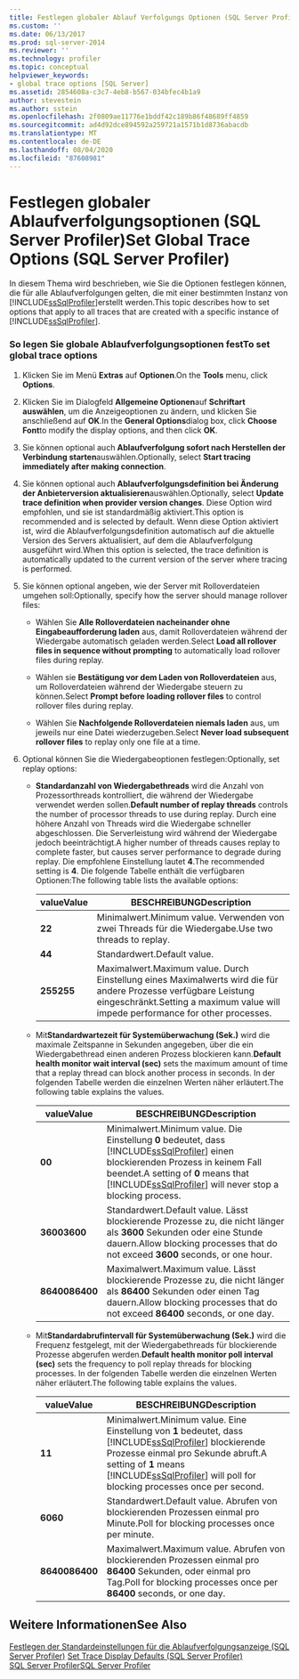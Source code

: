 ```yaml
---
title: Festlegen globaler Ablauf Verfolgungs Optionen (SQL Server Profiler) | Microsoft-Dokumentation
ms.custom: ''
ms.date: 06/13/2017
ms.prod: sql-server-2014
ms.reviewer: ''
ms.technology: profiler
ms.topic: conceptual
helpviewer_keywords:
- global trace options [SQL Server]
ms.assetid: 2854608a-c3c7-4eb8-b567-034bfec4b1a9
author: stevestein
ms.author: sstein
ms.openlocfilehash: 2f0809ae11776e1bddf42c189b86f48689ff4859
ms.sourcegitcommit: ad4d92dce894592a259721a1571b1d8736abacdb
ms.translationtype: MT
ms.contentlocale: de-DE
ms.lasthandoff: 08/04/2020
ms.locfileid: "87608981"
---
```

# <a name="set-global-trace-options-sql-server-profiler"></a><span data-ttu-id="89215-102">Festlegen globaler Ablaufverfolgungsoptionen (SQL Server Profiler)</span><span class="sxs-lookup"><span data-stu-id="89215-102">Set Global Trace Options (SQL Server Profiler)</span></span>
  <span data-ttu-id="89215-103">In diesem Thema wird beschrieben, wie Sie die Optionen festlegen können, die für alle Ablaufverfolgungen gelten, die mit einer bestimmten Instanz von [!INCLUDE[ssSqlProfiler](../../includes/sssqlprofiler-md.md)]erstellt werden.</span><span class="sxs-lookup"><span data-stu-id="89215-103">This topic describes how to set options that apply to all traces that are created with a specific instance of [!INCLUDE[ssSqlProfiler](../../includes/sssqlprofiler-md.md)].</span></span>  
  
### <a name="to-set-global-trace-options"></a><span data-ttu-id="89215-104">So legen Sie globale Ablaufverfolgungsoptionen fest</span><span class="sxs-lookup"><span data-stu-id="89215-104">To set global trace options</span></span>  
  
1.  <span data-ttu-id="89215-105">Klicken Sie im Menü **Extras** auf **Optionen**.</span><span class="sxs-lookup"><span data-stu-id="89215-105">On the **Tools** menu, click **Options**.</span></span>  
  
2.  <span data-ttu-id="89215-106">Klicken Sie im Dialogfeld **Allgemeine Optionen**auf **Schriftart auswählen**, um die Anzeigeoptionen zu ändern, und klicken Sie anschließend auf **OK**.</span><span class="sxs-lookup"><span data-stu-id="89215-106">In the **General Options**dialog box, click **Choose Font**to modify the display options, and then click **OK**.</span></span>  
  
3.  <span data-ttu-id="89215-107">Sie können optional auch **Ablaufverfolgung sofort nach Herstellen der Verbindung starten**auswählen.</span><span class="sxs-lookup"><span data-stu-id="89215-107">Optionally, select **Start tracing immediately after making connection**.</span></span>  
  
4.  <span data-ttu-id="89215-108">Sie können optional auch **Ablaufverfolgungsdefinition bei Änderung der Anbieterversion aktualisieren**auswählen.</span><span class="sxs-lookup"><span data-stu-id="89215-108">Optionally, select **Update trace definition when provider version changes**.</span></span> <span data-ttu-id="89215-109">Diese Option wird empfohlen, und sie ist standardmäßig aktiviert.</span><span class="sxs-lookup"><span data-stu-id="89215-109">This option is recommended and is selected by default.</span></span> <span data-ttu-id="89215-110">Wenn diese Option aktiviert ist, wird die Ablaufverfolgungsdefinition automatisch auf die aktuelle Version des Servers aktualisiert, auf dem die Ablaufverfolgung ausgeführt wird.</span><span class="sxs-lookup"><span data-stu-id="89215-110">When this option is selected, the trace definition is automatically updated to the current version of the server where tracing is performed.</span></span>  
  
5.  <span data-ttu-id="89215-111">Sie können optional angeben, wie der Server mit Rolloverdateien umgehen soll:</span><span class="sxs-lookup"><span data-stu-id="89215-111">Optionally, specify how the server should manage rollover files:</span></span>  
  
    -   <span data-ttu-id="89215-112">Wählen Sie **Alle Rolloverdateien nacheinander ohne Eingabeaufforderung laden** aus, damit Rolloverdateien während der Wiedergabe automatisch geladen werden.</span><span class="sxs-lookup"><span data-stu-id="89215-112">Select **Load all rollover files in sequence without prompting** to automatically load rollover files during replay.</span></span>  
  
    -   <span data-ttu-id="89215-113">Wählen sie **Bestätigung vor dem Laden von Rolloverdateien** aus, um Rolloverdateien während der Wiedergabe steuern zu können.</span><span class="sxs-lookup"><span data-stu-id="89215-113">Select **Prompt before loading rollover files** to control rollover files during replay.</span></span>  
  
    -   <span data-ttu-id="89215-114">Wählen Sie **Nachfolgende Rolloverdateien niemals laden** aus, um jeweils nur eine Datei wiederzugeben.</span><span class="sxs-lookup"><span data-stu-id="89215-114">Select **Never load subsequent rollover files** to replay only one file at a time.</span></span>  
  
6.  <span data-ttu-id="89215-115">Optional können Sie die Wiedergabeoptionen festlegen:</span><span class="sxs-lookup"><span data-stu-id="89215-115">Optionally, set replay options:</span></span>  
  
    -   <span data-ttu-id="89215-116">**Standardanzahl von Wiedergabethreads** wird die Anzahl von Prozessorthreads kontrolliert, die während der Wiedergabe verwendet werden sollen.</span><span class="sxs-lookup"><span data-stu-id="89215-116">**Default number of replay threads** controls the number of processor threads to use during replay.</span></span> <span data-ttu-id="89215-117">Durch eine höhere Anzahl von Threads wird die Wiedergabe schneller abgeschlossen. Die Serverleistung wird während der Wiedergabe jedoch beeinträchtigt.</span><span class="sxs-lookup"><span data-stu-id="89215-117">A higher number of threads causes replay to complete faster, but causes server performance to degrade during replay.</span></span> <span data-ttu-id="89215-118">Die empfohlene Einstellung lautet **4**.</span><span class="sxs-lookup"><span data-stu-id="89215-118">The recommended setting is **4**.</span></span> <span data-ttu-id="89215-119">Die folgende Tabelle enthält die verfügbaren Optionen:</span><span class="sxs-lookup"><span data-stu-id="89215-119">The following table lists the available options:</span></span>  
  
        |<span data-ttu-id="89215-120">value</span><span class="sxs-lookup"><span data-stu-id="89215-120">Value</span></span>|<span data-ttu-id="89215-121">BESCHREIBUNG</span><span class="sxs-lookup"><span data-stu-id="89215-121">Description</span></span>|  
        |-----------|-----------------|  
        |<span data-ttu-id="89215-122">**2**</span><span class="sxs-lookup"><span data-stu-id="89215-122">**2**</span></span>|<span data-ttu-id="89215-123">Minimalwert.</span><span class="sxs-lookup"><span data-stu-id="89215-123">Minimum value.</span></span> <span data-ttu-id="89215-124">Verwenden von zwei Threads für die Wiedergabe.</span><span class="sxs-lookup"><span data-stu-id="89215-124">Use two threads to replay.</span></span>|  
        |<span data-ttu-id="89215-125">**4**</span><span class="sxs-lookup"><span data-stu-id="89215-125">**4**</span></span>|<span data-ttu-id="89215-126">Standardwert.</span><span class="sxs-lookup"><span data-stu-id="89215-126">Default value.</span></span>|  
        |<span data-ttu-id="89215-127">**255**</span><span class="sxs-lookup"><span data-stu-id="89215-127">**255**</span></span>|<span data-ttu-id="89215-128">Maximalwert.</span><span class="sxs-lookup"><span data-stu-id="89215-128">Maximum value.</span></span> <span data-ttu-id="89215-129">Durch Einstellung eines Maximalwerts wird die für andere Prozesse verfügbare Leistung eingeschränkt.</span><span class="sxs-lookup"><span data-stu-id="89215-129">Setting a maximum value will impede performance for other processes.</span></span>|  
  
    -   <span data-ttu-id="89215-130">Mit**Standardwartezeit für Systemüberwachung (Sek.)** wird die maximale Zeitspanne in Sekunden angegeben, über die ein Wiedergabethread einen anderen Prozess blockieren kann.</span><span class="sxs-lookup"><span data-stu-id="89215-130">**Default health monitor wait interval (sec)** sets the maximum amount of time that a replay thread can block another process in seconds.</span></span> <span data-ttu-id="89215-131">In der folgenden Tabelle werden die einzelnen Werten näher erläutert.</span><span class="sxs-lookup"><span data-stu-id="89215-131">The following table explains the values.</span></span>  
  
        |<span data-ttu-id="89215-132">value</span><span class="sxs-lookup"><span data-stu-id="89215-132">Value</span></span>|<span data-ttu-id="89215-133">BESCHREIBUNG</span><span class="sxs-lookup"><span data-stu-id="89215-133">Description</span></span>|  
        |-----------|-----------------|  
        |<span data-ttu-id="89215-134">**0**</span><span class="sxs-lookup"><span data-stu-id="89215-134">**0**</span></span>|<span data-ttu-id="89215-135">Minimalwert.</span><span class="sxs-lookup"><span data-stu-id="89215-135">Minimum value.</span></span> <span data-ttu-id="89215-136">Die Einstellung **0** bedeutet, dass [!INCLUDE[ssSqlProfiler](../../includes/sssqlprofiler-md.md)] einen blockierenden Prozess in keinem Fall beendet.</span><span class="sxs-lookup"><span data-stu-id="89215-136">A setting of **0** means that [!INCLUDE[ssSqlProfiler](../../includes/sssqlprofiler-md.md)] will never stop a blocking process.</span></span>|  
        |<span data-ttu-id="89215-137">**3600**</span><span class="sxs-lookup"><span data-stu-id="89215-137">**3600**</span></span>|<span data-ttu-id="89215-138">Standardwert.</span><span class="sxs-lookup"><span data-stu-id="89215-138">Default value.</span></span> <span data-ttu-id="89215-139">Lässt blockierende Prozesse zu, die nicht länger als **3600** Sekunden oder eine Stunde dauern.</span><span class="sxs-lookup"><span data-stu-id="89215-139">Allow blocking processes that do not exceed **3600** seconds, or one hour.</span></span>|  
        |<span data-ttu-id="89215-140">**86400**</span><span class="sxs-lookup"><span data-stu-id="89215-140">**86400**</span></span>|<span data-ttu-id="89215-141">Maximalwert.</span><span class="sxs-lookup"><span data-stu-id="89215-141">Maximum value.</span></span> <span data-ttu-id="89215-142">Lässt blockierende Prozesse zu, die nicht länger als **86400** Sekunden oder einen Tag dauern.</span><span class="sxs-lookup"><span data-stu-id="89215-142">Allow blocking processes that do not exceed **86400** seconds, or one day.</span></span>|  
  
    -   <span data-ttu-id="89215-143">Mit**Standardabrufintervall für Systemüberwachung (Sek.)** wird die Frequenz festgelegt, mit der Wiedergabethreads für blockierende Prozesse abgerufen werden.</span><span class="sxs-lookup"><span data-stu-id="89215-143">**Default health monitor poll interval (sec)** sets the frequency to poll replay threads for blocking processes.</span></span> <span data-ttu-id="89215-144">In der folgenden Tabelle werden die einzelnen Werten näher erläutert.</span><span class="sxs-lookup"><span data-stu-id="89215-144">The following table explains the values.</span></span>  
  
        |<span data-ttu-id="89215-145">value</span><span class="sxs-lookup"><span data-stu-id="89215-145">Value</span></span>|<span data-ttu-id="89215-146">BESCHREIBUNG</span><span class="sxs-lookup"><span data-stu-id="89215-146">Description</span></span>|  
        |-----------|-----------------|  
        |<span data-ttu-id="89215-147">**1**</span><span class="sxs-lookup"><span data-stu-id="89215-147">**1**</span></span>|<span data-ttu-id="89215-148">Minimalwert.</span><span class="sxs-lookup"><span data-stu-id="89215-148">Minimum value.</span></span> <span data-ttu-id="89215-149">Eine Einstellung von **1** bedeutet, dass [!INCLUDE[ssSqlProfiler](../../includes/sssqlprofiler-md.md)] blockierende Prozesse einmal pro Sekunde abruft.</span><span class="sxs-lookup"><span data-stu-id="89215-149">A setting of **1** means [!INCLUDE[ssSqlProfiler](../../includes/sssqlprofiler-md.md)] will poll for blocking processes once per second.</span></span>|  
        |<span data-ttu-id="89215-150">**60**</span><span class="sxs-lookup"><span data-stu-id="89215-150">**60**</span></span>|<span data-ttu-id="89215-151">Standardwert.</span><span class="sxs-lookup"><span data-stu-id="89215-151">Default value.</span></span> <span data-ttu-id="89215-152">Abrufen von blockierenden Prozessen einmal pro Minute.</span><span class="sxs-lookup"><span data-stu-id="89215-152">Poll for blocking processes once per minute.</span></span>|  
        |<span data-ttu-id="89215-153">**86400**</span><span class="sxs-lookup"><span data-stu-id="89215-153">**86400**</span></span>|<span data-ttu-id="89215-154">Maximalwert.</span><span class="sxs-lookup"><span data-stu-id="89215-154">Maximum value.</span></span> <span data-ttu-id="89215-155">Abrufen von blockierenden Prozessen einmal pro **86400** Sekunden, oder einmal pro Tag.</span><span class="sxs-lookup"><span data-stu-id="89215-155">Poll for blocking processes once per **86400** seconds, or one day.</span></span>|  
  
## <a name="see-also"></a><span data-ttu-id="89215-156">Weitere Informationen</span><span class="sxs-lookup"><span data-stu-id="89215-156">See Also</span></span>  
 <span data-ttu-id="89215-157">[Festlegen der Standardeinstellungen für die Ablaufverfolgungsanzeige &#40;SQL Server Profiler&#41;](sql-server-profiler.md) </span><span class="sxs-lookup"><span data-stu-id="89215-157">[Set Trace Display Defaults &#40;SQL Server Profiler&#41;](sql-server-profiler.md) </span></span>  
 [<span data-ttu-id="89215-158">SQL Server Profiler</span><span class="sxs-lookup"><span data-stu-id="89215-158">SQL Server Profiler</span></span>](sql-server-profiler.md)  
  
  
